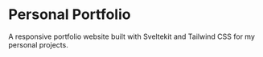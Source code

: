 # Personal Portfolio

A responsive portfolio website built with Sveltekit and Tailwind CSS for my personal projects.
